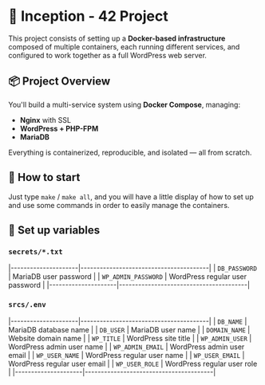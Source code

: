 # 🐳 Inception - 42 Project

This project consists of setting up a **Docker-based infrastructure** composed of multiple containers, each running different services, and configured to work together as a full WordPress web server.

## 📦 Project Overview

You'll build a multi-service system using **Docker Compose**, managing:

- **Nginx** with SSL
- **WordPress + PHP-FPM**  
- **MariaDB**  

Everything is containerized, reproducible, and isolated — all from scratch.

## 🏁 How to start

Just type `make` / `make all`, and you will have a little display of how to set up and use some commands in order to easily manage the containers.

## 🔑 Set up variables

### `secrets/*.txt`
|---------------------|----------------------------------------|
| `DB_PASSWORD`       | MariaDB user password                  |
| `WP_ADMIN_PASSWORD` | WordPress regular user password        |
|---------------------|----------------------------------------|

### `srcs/.env`
|---------------------|----------------------------------------|
| `DB_NAME`           | MariaDB database name                  |
| `DB_USER`           | MariaDB user name                      |
| `DOMAIN_NAME`       | Website domain name                    |
| `WP_TITLE`          | WordPress site title                   |
| `WP_ADMIN_USER`     | WordPress admin user name              |
| `WP_ADMIN_EMAIL`    | WordPress admin user email             |
| `WP_USER_NAME`      | WordPress regular user name            |
| `WP_USER_EMAIL`     | WordPress regular user email           |
| `WP_USER_ROLE`      | WordPress regular user role            |
|---------------------|----------------------------------------|